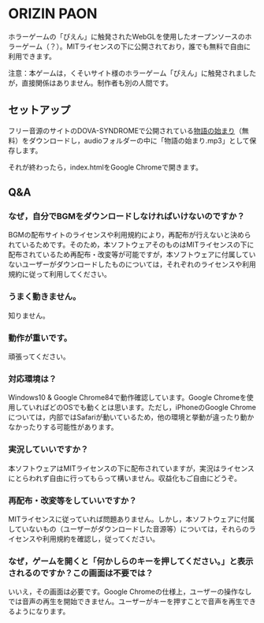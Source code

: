 # ORIZIN PAON
ホラーゲームの「ぴえん」に触発されたWebGLを使用したオープンソースのホラーゲーム（？）。MITライセンスの下に公開されており，誰でも無料で自由に利用できます。

注意：本ゲームは，くそいサイト様のホラーゲーム「ぴえん」に触発されましたが，直接関係はありません。制作者も別の人間です。

## セットアップ
フリー音源のサイトのDOVA-SYNDROMEで公開されている[物語の始まり](https://dova-s.jp/bgm/play3915.html)（無料）をダウンロードし，audioフォルダーの中に「物語の始まり.mp3」として保存します。

それが終わったら，index.htmlをGoogle Chromeで開きます。

## Q&A
### なぜ，自分でBGMをダウンロードしなければいけないのですか？
BGMの配布サイトのライセンスや利用規約により，再配布が行えないと決められているためです。そのため，本ソフトウェアそのものはMITライセンスの下に配布されているため再配布・改変等が可能ですが，本ソフトウェアに付属していないユーザーがダウンロードしたものについては，それぞれのライセンスや利用規約に従って利用してください。

### うまく動きません。
知りません。

### 動作が重いです。
頑張ってください。

### 対応環境は？
Windows10 & Google Chrome84で動作確認しています。Google Chromeを使用していればどのOSでも動くとは思います。ただし，iPhoneのGoogle Chromeについては，内部ではSafariが動いているため，他の環境と挙動が違ったり動かなかったりする可能性があります。

### 実況していいですか？
本ソフトウェアはMITライセンスの下に配布されていますが，実況はライセンスにとらわれず自由に行ってもらって構いません。収益化もご自由にどうぞ。

### 再配布・改変等をしていいですか？
MITライセンスに従っていれば問題ありません。しかし，本ソフトウェアに付属していないもの（ユーザーがダウンロードした音源等）については，それらのライセンスや利用規約を確認し，従ってください。

### なぜ，ゲームを開くと「何かしらのキーを押してください。」と表示されるのですか？この画面は不要では？
いいえ，その画面は必要です。Google Chromeの仕様上，ユーザーの操作なしでは音声の再生を開始できません。ユーザーがキーを押すことで音声を再生できるようになります。
